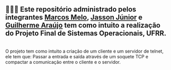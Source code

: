 ## 👩🏻‍💻 Este repositório administrado pelos integrantes [Marcos Melo](https://github.com/MarcosMelo7), [Jasson Júnior](https://github.com/JassonJr1) e [Guilherme Araújo](https://github.com/Guibrr) tem como intuito a realização do Projeto Final de Sistemas Operacionais, UFRR.


<br>
O projeto tem como intuito a criação de um cliente e um servidor de telnet, ele tem que: Passar a entrada e saída através de um soquete TCP e compactar a comunicação entre o cliente e o servidor.
